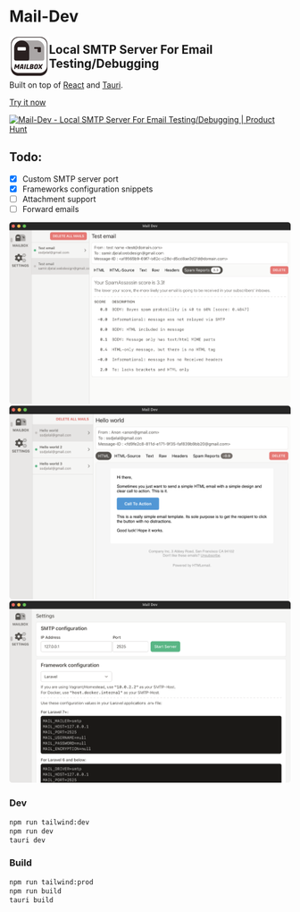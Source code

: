 # Mail-Dev

<img src="src-tauri/icons/Square71x71Logo.png" alt="Mail-Dev" align="left"/>

## Local SMTP Server For Email Testing/Debugging

Built on top of [React](https://reactjs.org/) and [Tauri](https://tauri.studio/en).

[Try it now](https://github.com/samirdjelal/mail-dev/releases)

<a href="https://www.producthunt.com/posts/mail-dev?utm_source=badge-review&utm_medium=badge&utm_souce=badge-mail-dev#discussion-body" target="_blank"><img src="https://api.producthunt.com/widgets/embed-image/v1/review.svg?post_id=304871&theme=dark" alt="Mail-Dev - Local SMTP Server For Email Testing/Debugging | Product Hunt" style="width: 250px; height: 54px;" width="250" height="54" /></a>

## Todo:
- [x] Custom SMTP server port
- [x] Frameworks configuration snippets
- [ ] Attachment support
- [ ] Forward emails

<img src="screenshots/spam-score.png" alt="Mail-Dev SPAM SCORE"/>
<br/>
<img src="screenshots/html-mail.png" alt="Mail-Dev HTML Mail"/>
<br/>
<img src="screenshots/setting.png" alt="Mail-Dev SETTING"/>

### Dev
```text
npm run tailwind:dev
npm run dev
tauri dev
```

### Build
```text
npm run tailwind:prod
npm run build
tauri build
```
